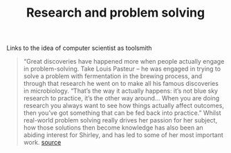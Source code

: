 ﻿---
backlinks:
- title: Research
  url: /memex/sense/Research/research.html
title: Research and problem solving
---
Links to the idea of computer scientist as toolsmith
> “Great discoveries have happened more when people actually engage in problem-solving. Take Louis Pasteur – he was engaged in trying to solve a problem with fermentation in the brewing process, and through that research he went on to make all his famous discoveries in microbiology.
> “That’s the way it actually happens: it’s not blue sky research to practice, it’s the other way around... When you are doing research you always want to see how things actually affect outcomes, then you’ve got something that can be fed back into practice.”
> Whilst real-world problem solving really drives her passion for her subject, how those solutions then become knowledge has also been an abiding interest for Shirley, and has led to some of her most important work. [source](http://genderinstitute.anu.edu.au/programmer-professor-motherhood)